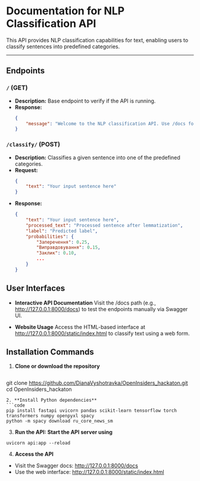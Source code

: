 # Documentation for NLP Classification API

This API provides NLP classification capabilities for text, enabling users to classify sentences into predefined categories.

---

## Endpoints

### `/` (GET)
- **Description:** Base endpoint to verify if the API is running.
- **Response:**
  ```json
  {
      "message": "Welcome to the NLP classification API. Use /docs for API documentation."
  }
  ```

  
### `/classify/` (POST)
- **Description:** Classifies a given sentence into one of the predefined categories.
- **Request:**
  ```json
  {
      "text": "Your input sentence here"
  }
  ```
- **Response:**
  ```json
  {
      "text": "Your input sentence here",
      "processed_text": "Processed sentence after lemmatization",
      "label": "Predicted label",
      "probabilities": {
          "Заперечення": 0.25,
          "Виправдовування": 0.15,
          "Заклик": 0.10,
          ...
      }
  }
  ```

## User Interfaces
- **Interactive API Documentation**
Visit the /docs path (e.g., http://127.0.0.1:8000/docs) to test the endpoints manually via Swagger UI.

- **Website Usage**
Access the HTML-based interface at http://127.0.0.1:8000/static/index.html to classify text using a web form.

## Installation Commands
1. **Clone or download the repository**
   ```code
  git clone https://github.com/DianaVyshotravka/OpenInsiders_hackaton.git
   cd OpenInsiders_hackaton
   ```
2. **Install Python dependencies**
  ```code
  pip install fastapi uvicorn pandas scikit-learn tensorflow torch transformers numpy openpyxl spacy
  python -m spacy download ru_core_news_sm
  ```
3. **Run the API: Start the API server using**
  ```code
  uvicorn api:app --reload
  ```
4. **Access the API**
- Visit the Swagger docs: http://127.0.0.1:8000/docs
- Use the web interface: http://127.0.0.1:8000/static/index.html
